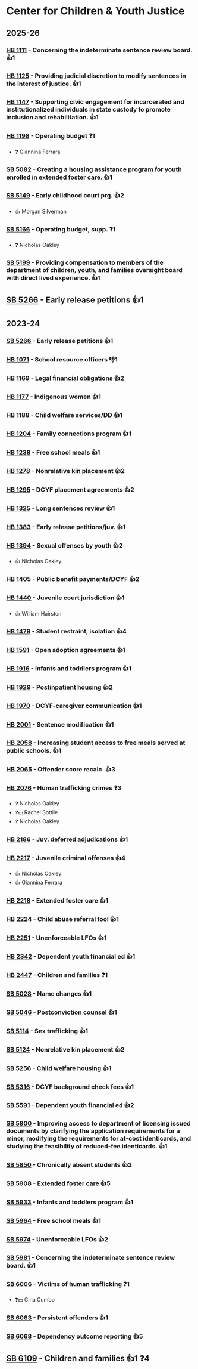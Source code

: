 # Center for Children & Youth Justice
## 2025-26

### [HB 1111](/bill/2025-26/hb/1111/) - Concerning the indeterminate sentence review board. 👍1  

### [HB 1125](/bill/2025-26/hb/1125/) - Providing judicial discretion to modify sentences in the interest of justice. 👍1  

### [HB 1147](/bill/2025-26/hb/1147/) - Supporting civic engagement for incarcerated and institutionalized individuals in state custody to promote inclusion and rehabilitation. 👍1  

### [HB 1198](/bill/2025-26/hb/1198/) - Operating budget   ❓1
* ❓ Giannina Ferrara

### [SB 5082](/bill/2025-26/sb/5082/) - Creating a housing assistance program for youth enrolled in extended foster care. 👍1  

### [SB 5149](/bill/2025-26/sb/5149/) - Early childhood court prg. 👍2  
* 👍 Morgan Silverman

### [SB 5166](/bill/2025-26/sb/5166/) - Operating budget, supp.   ❓1
* ❓ Nicholas Oakley

### [SB 5199](/bill/2025-26/sb/5199/) - Providing compensation to members of the department of children, youth, and families oversight board with direct lived experience. 👍1  

## [SB 5266](/bill/2025-26/sb/5266/) - Early release petitions 👍1  

## 2023-24

### [SB 5266](/bill/2023-24/sb/5266/) - Early release petitions 👍1  

### [HB 1071](/bill/2023-24/hb/1071/) - School resource officers  👎1 

### [HB 1169](/bill/2023-24/hb/1169/) - Legal financial obligations 👍2  

### [HB 1177](/bill/2023-24/hb/1177/) - Indigenous women 👍1  

### [HB 1188](/bill/2023-24/hb/1188/) - Child welfare services/DD 👍1  

### [HB 1204](/bill/2023-24/hb/1204/) - Family connections program 👍1  

### [HB 1238](/bill/2023-24/hb/1238/) - Free school meals 👍1  

### [HB 1278](/bill/2023-24/hb/1278/) - Nonrelative kin placement 👍2  

### [HB 1295](/bill/2023-24/hb/1295/) - DCYF placement agreements 👍2  

### [HB 1325](/bill/2023-24/hb/1325/) - Long sentences review 👍1  

### [HB 1383](/bill/2023-24/hb/1383/) - Early release petitions/juv. 👍1  

### [HB 1394](/bill/2023-24/hb/1394/) - Sexual offenses by youth 👍2  
* 👍 Nicholas Oakley

### [HB 1405](/bill/2023-24/hb/1405/) - Public benefit payments/DCYF 👍2  

### [HB 1440](/bill/2023-24/hb/1440/) - Juvenile court jurisdiction 👍1  
* 👍 William Hairston

### [HB 1479](/bill/2023-24/hb/1479/) - Student restraint, isolation 👍4  

### [HB 1591](/bill/2023-24/hb/1591/) - Open adoption agreements 👍1  

### [HB 1916](/bill/2023-24/hb/1916/) - Infants and toddlers program 👍1  

### [HB 1929](/bill/2023-24/hb/1929/) - Postinpatient housing 👍2  

### [HB 1970](/bill/2023-24/hb/1970/) - DCYF-caregiver communication 👍1  

### [HB 2001](/bill/2023-24/hb/2001/) - Sentence modification 👍1  

### [HB 2058](/bill/2023-24/hb/2058/) - Increasing student access to free meals served at public schools. 👍1  

### [HB 2065](/bill/2023-24/hb/2065/) - Offender score recalc. 👍3  

### [HB 2076](/bill/2023-24/hb/2076/) - Human trafficking crimes   ❓3
* ❓ Nicholas Oakley
* ❓💵 Rachel Sottile
* ❓ Nicholas Oakley

### [HB 2186](/bill/2023-24/hb/2186/) - Juv. deferred adjudications 👍1  

### [HB 2217](/bill/2023-24/hb/2217/) - Juvenile criminal offenses 👍4  
* 👍 Nicholas Oakley
* 👍 Giannina Ferrara

### [HB 2218](/bill/2023-24/hb/2218/) - Extended foster care 👍1  

### [HB 2224](/bill/2023-24/hb/2224/) - Child abuse referral tool 👍1  

### [HB 2251](/bill/2023-24/hb/2251/) - Unenforceable LFOs 👍1  

### [HB 2342](/bill/2023-24/hb/2342/) - Dependent youth financial ed 👍1  

### [HB 2447](/bill/2023-24/hb/2447/) - Children and families   ❓1

### [SB 5028](/bill/2023-24/sb/5028/) - Name changes 👍1  

### [SB 5046](/bill/2023-24/sb/5046/) - Postconviction counsel 👍1  

### [SB 5114](/bill/2023-24/sb/5114/) - Sex trafficking 👍1  

### [SB 5124](/bill/2023-24/sb/5124/) - Nonrelative kin placement 👍2  

### [SB 5256](/bill/2023-24/sb/5256/) - Child welfare housing 👍1  

### [SB 5316](/bill/2023-24/sb/5316/) - DCYF background check fees 👍1  

### [SB 5591](/bill/2023-24/sb/5591/) - Dependent youth financial ed 👍2  

### [SB 5800](/bill/2023-24/sb/5800/) - Improving access to department of licensing issued documents by clarifying the application requirements for a minor, modifying the requirements for at-cost identicards, and studying the feasibility of reduced-fee identicards. 👍1  

### [SB 5850](/bill/2023-24/sb/5850/) - Chronically absent students 👍2  

### [SB 5908](/bill/2023-24/sb/5908/) - Extended foster care 👍5  

### [SB 5933](/bill/2023-24/sb/5933/) - Infants and toddlers program 👍1  

### [SB 5964](/bill/2023-24/sb/5964/) - Free school meals 👍1  

### [SB 5974](/bill/2023-24/sb/5974/) - Unenforceable LFOs 👍2  

### [SB 5981](/bill/2023-24/sb/5981/) - Concerning the indeterminate sentence review board. 👍1  

### [SB 6006](/bill/2023-24/sb/6006/) - Victims of human trafficking   ❓1
* ❓💵 Gina Cumbo

### [SB 6063](/bill/2023-24/sb/6063/) - Persistent offenders 👍1  

### [SB 6068](/bill/2023-24/sb/6068/) - Dependency outcome reporting 👍5  

## [SB 6109](/bill/2023-24/sb/6109/) - Children and families 👍1  ❓4
